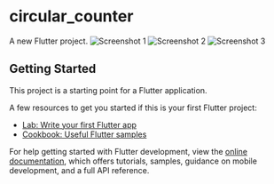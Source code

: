 # circular_counter

A new Flutter project.
![Screenshot 1](images/Screenshot%20from%202023-10-02%2021-22-30.png)
![Screenshot 2](images/Screenshot%20from%202023-10-02%2021-22-51.png)
![Screenshot 3](images/Screenshot%20from%202023-10-02%2021-23-00.png)

## Getting Started

This project is a starting point for a Flutter application.

A few resources to get you started if this is your first Flutter project:

- [Lab: Write your first Flutter app](https://docs.flutter.dev/get-started/codelab)
- [Cookbook: Useful Flutter samples](https://docs.flutter.dev/cookbook)

For help getting started with Flutter development, view the
[online documentation](https://docs.flutter.dev/), which offers tutorials,
samples, guidance on mobile development, and a full API reference.
